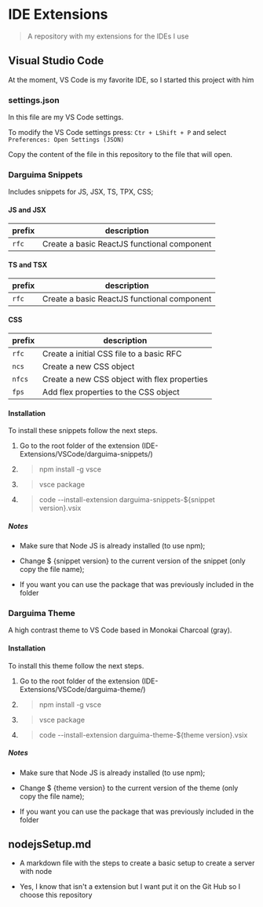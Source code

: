 # IDE Extensions

> A repository with my extensions for the IDEs I use

## Visual Studio Code

At the moment, VS Code is my favorite IDE, so I started this project with him

### settings.json

In this file are my VS Code settings.

To modify the VS Code settings press: `Ctr + LShift + P` and select `Preferences: Open Settings (JSON)`

Copy the content of the file in this repository to the file that will open.

### Darguima Snippets

Includes snippets for JS, JSX, TS, TPX, CSS;

#### JS and JSX

|    prefix    |     description                                  |
|--------------|--------------------------------------------------|
|        `rfc` | Create a basic ReactJS functional component      |


#### TS and TSX

|    prefix    |     description                                  |
|--------------|--------------------------------------------------|
|        `rfc` | Create a basic ReactJS functional component      |


#### CSS

|    prefix    |     description                                  |
|--------------|--------------------------------------------------|
|        `rfc` | Create a initial CSS file to a basic RFC         |
|        `ncs` | Create a new CSS object                          |
|       `nfcs` | Create a new CSS object with flex properties     |
|        `fps` | Add flex properties to the CSS object            |


#### Installation

To install these snippets follow the next steps.

1. Go to the root folder of the extension (IDE-Extensions/VSCode/darguima-snippets/)

2. > npm install -g vsce

3. > vsce package

4. > code --install-extension darguima-snippets-${snippet version}.vsix

##### Notes

* Make sure that Node JS is already installed (to use npm);

* Change $ {snippet version} to the current version of the snippet (only copy the file name);

* If you want you can use the package that was previously included in the folder


### Darguima Theme

A high contrast theme to VS Code based in Monokai Charcoal (gray).

#### Installation

To install this theme follow the next steps.

1. Go to the root folder of the extension (IDE-Extensions/VSCode/darguima-theme/)

2. > npm install -g vsce

3. > vsce package

4. > code --install-extension darguima-theme-${theme version}.vsix

##### Notes

* Make sure that Node JS is already installed (to use npm);

* Change $ {theme version} to the current version of the theme (only copy the file name);

* If you want you can use the package that was previously included in the folder

## nodejsSetup.md

* A markdown file with the steps to create a basic setup to create a server with node

* Yes, I know that isn't a extension but I want put it on the Git Hub so I choose this repository
